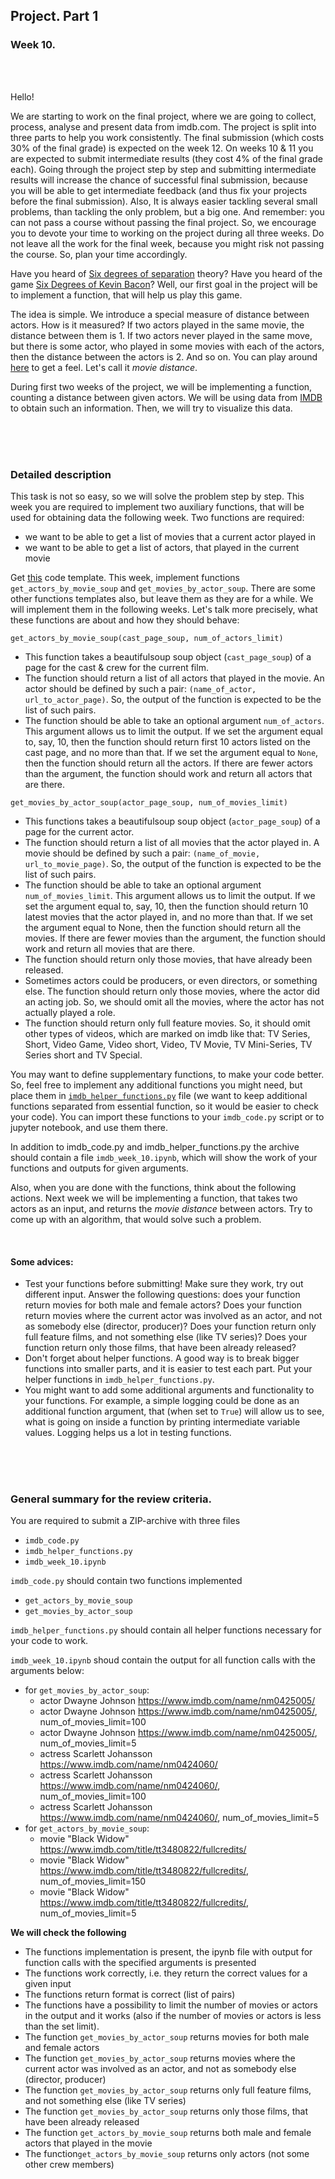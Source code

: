 ## Project. Part 1

### Week 10.

<br><br>

Hello!

We are starting to work on the final project, where we are going to collect, process, analyse and present data from imdb.com. The project is split into three parts to help you work consistently. The final submission (which costs 30% of the final grade) is expected on the week 12. On weeks 10 & 11 you are expected to submit intermediate results (they cost 4% of the final grade each). Going through the project step by step and submitting intermediate results will increase the chance of successful final submission, because you will be able to get intermediate feedback (and thus fix your projects before the final submission). Also, It is always easier tackling several small problems, than tackling the only problem, but a big one. And remember: you can not pass a course without passing the final project. So, we encourage you to devote your time to working on the project during all three weeks. Do not leave all the work for the final week, because you might risk not passing the course. So, plan your time accordingly.

Have you heard of [Six degrees of separation](https://en.wikipedia.org/wiki/Six_degrees_of_separation) theory? Have you heard of the game [Six Degrees of Kevin Bacon](https://en.wikipedia.org/wiki/Six_Degrees_of_Kevin_Bacon)? Well, our first goal in the project will be to implement a function, that will help us play this game.

The idea is simple. We introduce a special measure of distance between actors. How is it measured? If two actors played in the same movie, the distance between them is 1. If two actors never played in the same move, but there is some actor, who played in some movies with each of the actors, then the distance between the actors is 2. And so on. You can play around [here](https://oracleofbacon.org/help.php) to get a feel. Let's call it *movie distance*.

During first two weeks of the project, we will be implementing a function, counting a distance between given actors. We will be using data from [IMDB](https://imdb.com) to obtain such an information. Then, we will try to visualize this data.

<br><br><br>

### Detailed description

This task is not so easy, so we will solve the problem step by step. This week you are required to implement two auxiliary functions, that will be used for obtaining data the following week. Two functions are required:

* we want to be able to get a list of movies that a current actor played in
* we want to be able to get a list of actors, that played in the current movie

Get [this](https://github.com/magnitofonov/hse-coursera-data-scraping/tree/master/week10/project_templates) code template. This week, implement functions `get_actors_by_movie_soup` and `get_movies_by_actor_soup`. There are some other functions templates also, but leave them as they are for a while. We will implement them in the following weeks. Let's talk more precisely, what these functions are about and how they should behave:

`get_actors_by_movie_soup(cast_page_soup, num_of_actors_limit)`

* This function takes a beautifulsoup soup object (`cast_page_soup`) of a page for the cast & crew for the current film.
* The function should return a list of all actors that played in the movie. An actor should be defined by such a pair: `(name_of_actor, url_to_actor_page)`. So, the output of the function is expected to be the list of such pairs.
* The function should be able to take an optional argument `num_of_actors`. This argument allows us to limit the output. If we set the argument equal to, say, 10, then the function should return first 10 actors listed on the cast page, and no more than that. If we set the argument equal to `None`, then the function should return all the actors. If there are fewer actors than the argument, the function should work and return all actors that are there.

`get_movies_by_actor_soup(actor_page_soup, num_of_movies_limit)`

* This functions takes a beautifulsoup soup object (`actor_page_soup`) of a page for the current actor.
* The function should return a list of all movies that the actor played in. A movie should be defined by such a pair: `(name_of_movie, url_to_movie_page)`. So, the output of the function is expected to be the list of such pairs.
* The function should be able to take an optional argument `num_of_movies_limit`. This argument allows us to limit the output. If we set the argument equal to, say, 10, then the function should return 10 latest movies that the actor played in, and no more than that. If we set the argument equal to None, then the function should return all the movies. If there are fewer movies than the argument, the function should work and return all movies that are there.
* The function should return only those movies, that have already been released.
* Sometimes actors could be producers, or even directors, or something else. The function should return only those movies, where the actor did an acting job. So, we should omit all the movies, where the actor has not actually played a role.
* The function should return only full feature movies. So, it should omit other types of videos, which are marked on imdb like that: TV Series, Short, Video Game, Video short, Video, TV Movie, TV Mini-Series, TV Series short and TV Special.


You may want to define supplementary functions, to make your code better. So, feel free to implement any additional functions you might need, but place them in [`imdb_helper_functions.py`](https://github.com/magnitofonov/hse-coursera-data-scraping/tree/master/week10/project_templates) file (we want to keep additional functions separated from essential function, so it would be easier to check your code). You can import these functions to your `imdb_code.py` script or to jupyter notebook, and use them there.

In addition to imdb_code.py and imdb_helper_functions.py the archive should contain a file `imdb_week_10.ipynb`, which will show the work of your functions and outputs for given arguments.

Also, when you are done with the functions, think about the following actions. Next week we will be implementing a function, that takes two actors as an input, and returns the *movie distance* between actors. Try to come up with an algorithm, that would solve such a problem.

<br>

#### Some advices:

* Test your functions before submitting! Make sure they work, try out different input. Answer the following questions: does your function return movies for both male and female actors? Does your function return movies where the current actor was involved as an actor, and not as somebody else (director, producer)? Does your function return only full feature films, and not something else (like TV series)? Does your function return only those films, that have been already released?
* Don't forget about helper functions. A good way is to break bigger functions into smaller parts, and it is easier to test each part. Put your helper functions in `imdb_helper_functions.py`.
* You might want to add some additional arguments and functionality to your functions. For example, a simple logging could be done as an additional function argument, that (when set to `True`) will allow us to see, what is going on inside a function by printing intermediate variable values. Logging helps us a lot in testing functions.


<br><br><br>

### General summary for the review criteria.

You are required to submit a ZIP-archive with three files

* `imdb_code.py`
* `imdb_helper_functions.py`
* `imdb_week_10.ipynb`

`imdb_code.py` should contain two functions implemented

* `get_actors_by_movie_soup`
* `get_movies_by_actor_soup`

`imdb_helper_functions.py` should contain all helper functions necessary for your code to work.

`imdb_week_10.ipynb` shoud contain the output for all function calls with the arguments below:
* for `get_movies_by_actor_soup`:
    * actor Dwayne Johnson https://www.imdb.com/name/nm0425005/
    * actor Dwayne Johnson https://www.imdb.com/name/nm0425005/, num_of_movies_limit=100
    * actor Dwayne Johnson https://www.imdb.com/name/nm0425005/, num_of_movies_limit=5
    * actress Scarlett Johansson https://www.imdb.com/name/nm0424060/
    * actress Scarlett Johansson https://www.imdb.com/name/nm0424060/, num_of_movies_limit=100
    * actress Scarlett Johansson https://www.imdb.com/name/nm0424060/, num_of_movies_limit=5
* for `get_actors_by_movie_soup`:
    * movie "Black Widow" https://www.imdb.com/title/tt3480822/fullcredits/
    * movie "Black Widow" https://www.imdb.com/title/tt3480822/fullcredits/, num_of_movies_limit=150
    * movie "Black Widow" https://www.imdb.com/title/tt3480822/fullcredits/, num_of_movies_limit=5 

**We will check the following**

* The functions implementation is present, the ipynb file with output for function calls with the specified arguments is presented
* The functions work correctly, i.e. they return the correct values for a given input
* The functions return format is correct (list of pairs)
* The functions have a possibility to limit the number of movies or actors in the output and it works (also if the number of movies or actors is less than the set limit).
* The function `get_movies_by_actor_soup` returns movies for both male and female actors
* The function `get_movies_by_actor_soup` returns movies where the current actor was involved as an actor, and not as somebody else (director, producer)
* The function `get_movies_by_actor_soup` returns only full feature films, and not something else (like TV series)
* The function `get_movies_by_actor_soup` returns only those films, that have been already released
* The function `get_actors_by_movie_soup` returns both male and female actors that played in the movie
* The function`get_actors_by_movie_soup` returns only actors (not some other crew members)
